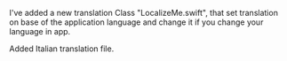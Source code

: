 

I've added a new translation Class "LocalizeMe.swift", that set translation on base of the application language and change it if you change your language in app.

Added Italian translation file.
